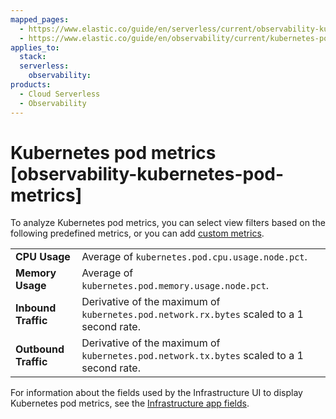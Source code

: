 ```yaml
---
mapped_pages:
  - https://www.elastic.co/guide/en/serverless/current/observability-kubernetes-pod-metrics.html
  - https://www.elastic.co/guide/en/observability/current/kubernetes-pod-metrics.html
applies_to:
  stack:
  serverless:
    observability:
products:
  - Cloud Serverless
  - Observability
---
```


# Kubernetes pod metrics [observability-kubernetes-pod-metrics]

To analyze Kubernetes pod metrics, you can select view filters based on the following predefined metrics, or you can add [custom metrics](/solutions/observability/infra-and-hosts/view-infrastructure-metrics-by-resource-type.md#custom-metrics).

|  |  |
| --- | --- |
| **CPU Usage** | Average of `kubernetes.pod.cpu.usage.node.pct`. |
| **Memory Usage** | Average of `kubernetes.pod.memory.usage.node.pct`. |
| **Inbound Traffic** | Derivative of the maximum of `kubernetes.pod.network.rx.bytes` scaled to a 1 second rate. |
| **Outbound Traffic** | Derivative of the maximum of `kubernetes.pod.network.tx.bytes` scaled to a 1 second rate. |

For information about the fields used by the Infrastructure UI to display Kubernetes pod metrics, see the [Infrastructure app fields](/reference/observability/fields-and-object-schemas.md).
